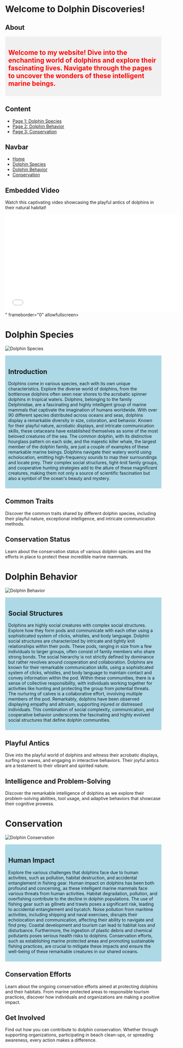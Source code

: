 # Welcome to Dolphin Discoveries!

## About
<div style="background-color: #f0f0f0; padding: 10px; color: #ff0000;">

## Welcome to my website! Dive into the enchanting world of dolphins and explore their fascinating lives. Navigate through the pages to uncover the wonders of these intelligent marine beings.

</div>

## Content
- [Page 1: Dolphin Species](dolphin_species.md)
- [Page 2: Dolphin Behavior](dolphin_behavior.md)
- [Page 3: Conservation](dolphin_conservation.md)

## Navbar
- [Home](index.md)
- [Dolphin Species](dolphin_species.md)
- [Dolphin Behavior](dolphin_behavior.md)
- [Conservation](dolphin_conservation.md)

## Embedded Video
Watch this captivating video showcasing the playful antics of dolphins in their natural habitat!

<iframe width="560" height="315" src="<iframe width="560" height="315" src="https://www.youtube.com/embed/Y50NwoKDeAE?si=nRnpA5NMgR14h-vz" title="YouTube video player" frameborder="0" allow="accelerometer; autoplay; clipboard-write; encrypted-media; gyroscope; picture-in-picture; web-share" allowfullscreen></iframe>" frameborder="0" allowfullscreen></iframe>

# Dolphin Species

![Dolphin Species](url-to-dolphin-species-image)

<div style="background-color: #add8e6; padding: 10px;">

## Introduction
Dolphins come in various species, each with its own unique characteristics. Explore the diverse world of dolphins, from the bottlenose dolphins often seen near shores to the acrobatic spinner dolphins in tropical waters. Dolphins, belonging to the family Delphinidae, are a fascinating and highly intelligent group of marine mammals that captivate the imagination of humans worldwide. With over 90 different species distributed across oceans and seas, dolphins display a remarkable diversity in size, coloration, and behavior. Known for their playful nature, acrobatic displays, and intricate communication skills, these cetaceans have established themselves as some of the most beloved creatures of the sea. The common dolphin, with its distinctive hourglass pattern on each side, and the majestic killer whale, the largest member of the dolphin family, are just a couple of examples of these remarkable marine beings. Dolphins navigate their watery world using echolocation, emitting high-frequency sounds to map their surroundings and locate prey. Their complex social structures, tight-knit family groups, and cooperative hunting strategies add to the allure of these magnificent creatures, making them not only a source of scientific fascination but also a symbol of the ocean's beauty and mystery.

</div>

## Common Traits
Discover the common traits shared by different dolphin species, including their playful nature, exceptional intelligence, and intricate communication methods.

## Conservation Status
Learn about the conservation status of various dolphin species and the efforts in place to protect these incredible marine mammals.

# Dolphin Behavior

![Dolphin Behavior](url-to-dolphin-behavior-image)

<div style="background-color: #add8e6; padding: 10px;">

## Social Structures
Dolphins are highly social creatures with complex social structures. Explore how they form pods and communicate with each other using a sophisticated system of clicks, whistles, and body language. Dolphin social structures are characterized by intricate and tightly knit relationships within their pods. These pods, ranging in size from a few individuals to larger groups, often consist of family members who share strong bonds. The social hierarchy is not strictly defined by dominance but rather revolves around cooperation and collaboration. Dolphins are known for their remarkable communication skills, using a sophisticated system of clicks, whistles, and body language to maintain contact and convey information within the pod. Within these communities, there is a sense of collective responsibility, with individuals working together for activities like hunting and protecting the group from potential threats. The nurturing of calves is a collaborative effort, involving multiple members of the pod. Remarkably, dolphins have been observed displaying empathy and altruism, supporting injured or distressed individuals. This combination of social complexity, communication, and cooperative behavior underscores the fascinating and highly evolved social structures that define dolphin communities.

</div>

## Playful Antics
Dive into the playful world of dolphins and witness their acrobatic displays, surfing on waves, and engaging in interactive behaviors. Their joyful antics are a testament to their vibrant and spirited nature.

## Intelligence and Problem-Solving
Discover the remarkable intelligence of dolphins as we explore their problem-solving abilities, tool usage, and adaptive behaviors that showcase their cognitive prowess.

# Conservation

![Dolphin Conservation](url-to-dolphin-conservation-image)

<div style="background-color: #add8e6; padding: 10px;">

## Human Impact
Explore the various challenges that dolphins face due to human activities, such as pollution, habitat destruction, and accidental entanglement in fishing gear. Human impact on dolphins has been both profound and concerning, as these intelligent marine mammals face various threats from human activities. Habitat degradation, pollution, and overfishing contribute to the decline in dolphin populations. The use of fishing gear such as gillnets and trawls poses a significant risk, leading to accidental entanglement and bycatch. Noise pollution from maritime activities, including shipping and naval exercises, disrupts their echolocation and communication, affecting their ability to navigate and find prey. Coastal development and tourism can lead to habitat loss and disturbance. Furthermore, the ingestion of plastic debris and chemical pollutants poses serious health risks to dolphins. Conservation efforts, such as establishing marine protected areas and promoting sustainable fishing practices, are crucial to mitigate these impacts and ensure the well-being of these remarkable creatures in our shared oceans.

</div>

## Conservation Efforts
Learn about the ongoing conservation efforts aimed at protecting dolphins and their habitats. From marine protected areas to responsible tourism practices, discover how individuals and organizations are making a positive impact.

## Get Involved
Find out how you can contribute to dolphin conservation. Whether through supporting organizations, participating in beach clean-ups, or spreading awareness, every action makes a difference.
